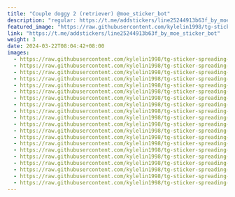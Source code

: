 ```yaml
---
title: "Couple doggy 2 (retriever) @moe_sticker_bot"
description: "regular: https://t.me/addstickers/line25244913b63f_by_moe_sticker_bot"
featured_image: "https://raw.githubusercontent.com/kylelin1998/tg-sticker-spreading-worldwide-images/main/img/be323e90-1572-4314-b3e1-5e5873ef418c.jpg"
link: "https://t.me/addstickers/line25244913b63f_by_moe_sticker_bot"
weight: 3
date: 2024-03-22T08:04:42+08:00
images:
  - https://raw.githubusercontent.com/kylelin1998/tg-sticker-spreading-worldwide-images/main/img/be323e90-1572-4314-b3e1-5e5873ef418c.jpg
  - https://raw.githubusercontent.com/kylelin1998/tg-sticker-spreading-worldwide-images/main/img/52815c64-ce7e-4631-baae-3dd5d4a44d47.jpg
  - https://raw.githubusercontent.com/kylelin1998/tg-sticker-spreading-worldwide-images/main/img/3342fec9-6386-43ed-807d-fb171999a2ca.jpg
  - https://raw.githubusercontent.com/kylelin1998/tg-sticker-spreading-worldwide-images/main/img/efb7dcd2-fc08-41f1-afa1-9a14a89cd10f.jpg
  - https://raw.githubusercontent.com/kylelin1998/tg-sticker-spreading-worldwide-images/main/img/f799daed-57b6-4703-9ef0-15de8a894663.jpg
  - https://raw.githubusercontent.com/kylelin1998/tg-sticker-spreading-worldwide-images/main/img/c380d76b-f9ba-48f0-9626-5750143672ed.jpg
  - https://raw.githubusercontent.com/kylelin1998/tg-sticker-spreading-worldwide-images/main/img/8d0a1f53-c513-4215-b729-ba4471b74516.jpg
  - https://raw.githubusercontent.com/kylelin1998/tg-sticker-spreading-worldwide-images/main/img/8f54820c-b333-4336-b18a-514dfbe80692.jpg
  - https://raw.githubusercontent.com/kylelin1998/tg-sticker-spreading-worldwide-images/main/img/4c50f2d7-e666-4906-a91e-5cc0b307012c.jpg
  - https://raw.githubusercontent.com/kylelin1998/tg-sticker-spreading-worldwide-images/main/img/43addd77-2fdb-4f16-ab89-bc280a72f88a.jpg
  - https://raw.githubusercontent.com/kylelin1998/tg-sticker-spreading-worldwide-images/main/img/ccfd3306-1b23-4e37-bcdc-e2595f7b7e44.jpg
  - https://raw.githubusercontent.com/kylelin1998/tg-sticker-spreading-worldwide-images/main/img/0f87c28c-c8a0-4856-b3dd-91c1bb73e73f.jpg
  - https://raw.githubusercontent.com/kylelin1998/tg-sticker-spreading-worldwide-images/main/img/2c06ff26-7da8-4256-b755-662381c68e8e.jpg
  - https://raw.githubusercontent.com/kylelin1998/tg-sticker-spreading-worldwide-images/main/img/6199b389-ced6-4deb-880d-45cdd6c0c9b3.jpg
  - https://raw.githubusercontent.com/kylelin1998/tg-sticker-spreading-worldwide-images/main/img/97b8d409-d36d-4f21-80f2-d1a44e192e39.jpg
  - https://raw.githubusercontent.com/kylelin1998/tg-sticker-spreading-worldwide-images/main/img/924542e6-ee4e-48fb-94f6-91d7a3026504.jpg
  - https://raw.githubusercontent.com/kylelin1998/tg-sticker-spreading-worldwide-images/main/img/3f3aa3b9-3c6b-492f-a3dd-f0891c2dccdb.jpg
  - https://raw.githubusercontent.com/kylelin1998/tg-sticker-spreading-worldwide-images/main/img/342f6d43-9898-443e-a922-37efc4a701a5.jpg
  - https://raw.githubusercontent.com/kylelin1998/tg-sticker-spreading-worldwide-images/main/img/1ac71de2-39e5-4b1b-89c0-56af0f01e38a.jpg
  - https://raw.githubusercontent.com/kylelin1998/tg-sticker-spreading-worldwide-images/main/img/0c619b2f-e0d5-47ee-8bba-a7786b4717cc.jpg
---
```

